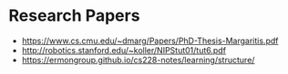 # Research Papers
- https://www.cs.cmu.edu/~dmarg/Papers/PhD-Thesis-Margaritis.pdf
- http://robotics.stanford.edu/~koller/NIPStut01/tut6.pdf
- https://ermongroup.github.io/cs228-notes/learning/structure/
